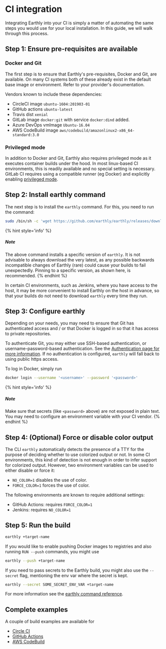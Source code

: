 # CI integration

Integrating Earthly into your CI is simply a matter of automating the same steps you would use for your local installation. In this guide, we will walk through this process.

## Step 1: Ensure pre-requisites are available

### Docker and Git

The first step is to ensure that Earthly's pre-requisites, Docker and Git, are available. On many CI systems both of these already exist in the default base image or environment. Refer to your provider's documentation.

Vendors known to include these dependencies:

* CircleCI image `ubuntu-1604:201903-01`
* GitHub actions `ubuntu-latest`
* Travis dist `xenial`
* GitLab image `docker:git` with service `docker:dind` added.
* Azure DevOps vmImage `Ubuntu-16.04`
* AWS CodeBuild image `aws/codebuild/amazonlinux2-x86_64-standard:3.0`

### Privileged mode

In addition to Docker and Git, Earthly also requires privileged mode as it executes container builds under the hood. In most linux-based CI environments, this is readily available and no special setting is necessary. GitLab CI requires using a compatible runner (eg Docker) and explicitly enabling [privileged mode](https://docs.gitlab.com/runner/executors/docker.html#the-privileged-mode).

## Step 2: Install earthly command

The next step is to install the `earthly` command. For this, you need to run the command:

```bash
sudo /bin/sh -c 'wget https://github.com/earthly/earthly/releases/download/v0.5.16/earthly-linux-amd64 -O /usr/local/bin/earthly && chmod +x /usr/local/bin/earthly'
```

{% hint style='info' %}
##### Note

The above command installs a specific version of `earthly`. It is not advisable to always download the very latest, as any possible backwards incompatible changes of Earthly (rare) could cause your builds to fail unexpectedly. Pinning to a specific version, as shown here, is recommended.
{% endhint %}

In certain CI environments, such as Jenkins, where you have access to the host, it may be more convenient to install Earthly on the host in advance, so that your builds do not need to download `earthly` every time they run.

## Step 3: Configure earthly

Depending on your needs, you may need to ensure that Git has authenticated access and / or that Docker is logged in so that it has access to private repositories.

To authenticate Git, you may either use SSH-based authentication, or username-password-based authentication. See the [Authentication page for more information](./guides/auth.md). If no authentication is configured, `earthly` will fall back to using public https access.

To log in Docker, simply run

```bash
docker login --username '<username>' --password '<password>'
```

{% hint style='info' %}
##### Note

Make sure that secrets (like `<password>` above) are not exposed in plain text. You may need to configure an environment variable with your CI vendor.
{% endhint %}

## Step 4: (Optional) Force or disable color output

The CLI `earthly` automatically detects the presence of a TTY for the purpose of deciding whether to use colorized output or not. In some CI environments, this kind of detection is not enough in order to infer support for colorized output. However, two environment variables can be used to either disable or force it:

* `NO_COLOR=1` disables the use of color.
* `FORCE_COLOR=1` forces the use of color.

The following environments are known to require additional settings:

* GitHub Actions: requires `FORCE_COLOR=1`
* Jenkins: requires `NO_COLOR=1`

## Step 5: Run the build

```bash
earthly +target-name
```

If you would like to enable pushing Docker images to registries and also running `RUN --push` commands, you might use

```bash
earthly --push +target-name
```

If you need to pass secrets to the Earthly build, you might also use the `--secret` flag, mentioning the env var where the secret is kept.

```bash
earthly --secret SOME_SECRET_ENV_VAR +target-name
```

For more information see the [earthly command reference](./earthly-command/earthly-command.md).

## Complete examples

A couple of build examples are available for

* [Circle CI](./ci-examples/circle-integration.md)
* [GitHub Actions](./ci-examples/gh-actions-integration.md)
* [AWS CodeBuild](./ci-examples/codebuild-integration.md)
